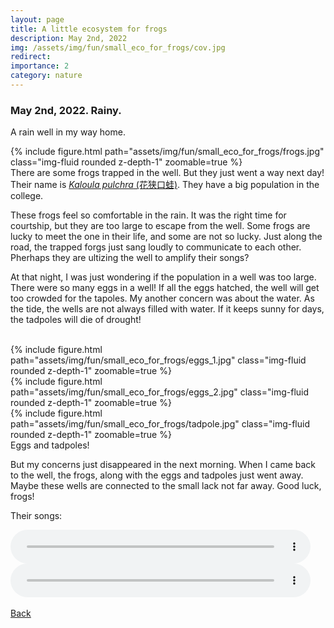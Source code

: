 ```yaml
---
layout: page
title: A little ecosystem for frogs
description: May 2nd, 2022
img: /assets/img/fun/small_eco_for_frogs/cov.jpg
redirect: 
importance: 2
category: nature
---
```


### May 2nd, 2022. Rainy.

A rain well in my way home.

<div class="row mt-3 text-center">
    <div class="col-sm mt-3 mt-md-0">
    </div>
    <div class="col-sm mt-3 mt-md-0">
    {% include figure.html path="assets/img/fun/small_eco_for_frogs/frogs.jpg" class="img-fluid rounded z-depth-1" zoomable=true %}
    </div>
    <div class="col-sm mt-3 mt-md-0">
    </div>
    <div class="caption">
        There are some frogs trapped in the well. But they just went a way next day! Their name is <a href="https://en.wikipedia.org/wiki/Banded_bullfrog"><i>Kaloula pulchra</i> (花狭口蛙)</a>. They have a big population in the college.
    </div>
</div>

These frogs feel so comfortable in the rain. It was the right time for courtship, but they are too large to escape from the well. Some frogs are lucky to meet the one in their life, and some are not so lucky. Just along the road, the trapped forgs just sang loudly to communicate to each other. Pherhaps they are ultizing the well to amplify their songs?

At that night, I was just wondering if the population in a well was too large. There were so many eggs in a well! If all the eggs hatched, the well will get too crowded for the tapoles. My another concern was about the water. As the tide, the wells are not always filled with water. If it keeps sunny for days, the tadpoles will die of drought! 

<br/>

<div class="row mt-3 text-center">
    <div class="col-sm mt-3 mt-md-0">
    {% include figure.html path="assets/img/fun/small_eco_for_frogs/eggs_1.jpg" class="img-fluid rounded z-depth-1" zoomable=true %}
    </div>
    <div class="col-sm mt-3 mt-md-0">
    {% include figure.html path="assets/img/fun/small_eco_for_frogs/eggs_2.jpg" class="img-fluid rounded z-depth-1" zoomable=true %}
    </div> 
    <div class="col-sm mt-3 mt-md-0">
    {% include figure.html path="assets/img/fun/small_eco_for_frogs/tadpole.jpg" class="img-fluid rounded z-depth-1" zoomable=true %}
    </div>
</div>
<div class="caption">
    Eggs and tadpoles!
</div>

But my concerns just disappeared in the next morning. When I came back to the well, the frogs, along with the eggs and tadpoles just went away. Maybe these wells are connected to the small lack not far away. Good luck, frogs!

Their songs:

<audio controls preload="none" style="width:480px;">
 <source src="/assets/img/fun/small_eco_for_frogs/songs_1.m4a" type="audio/mp4" />
</audio>
<audio controls preload="none" style="width:480px;">
 <source src="/assets/img/fun/small_eco_for_frogs/songs_2.m4a" type="audio/mp4" />
</audio>


<br/>

<br/>
<a href="/fun/"><u>Back</u></a>
